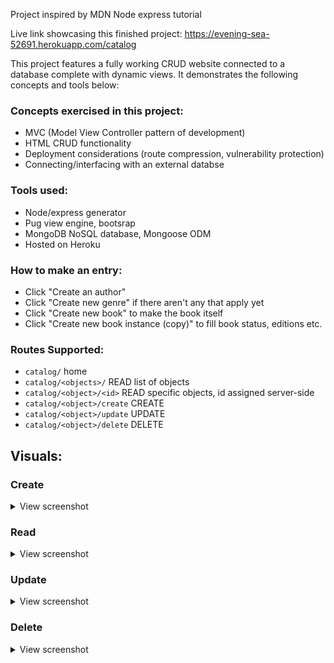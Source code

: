 Project inspired by MDN Node express tutorial

Live link showcasing this finished project: https://evening-sea-52691.herokuapp.com/catalog

This project features a fully working CRUD website connected to a database complete with dynamic views.  It demonstrates the following concepts and tools below:


### Concepts exercised in this project:
* MVC (Model View Controller pattern of development)
* HTML CRUD functionality
* Deployment considerations (route compression, vulnerability protection)
* Connecting/interfacing with an external databse

### Tools used:
* Node/express generator
* Pug view engine, bootsrap
* MongoDB NoSQL database, Mongoose ODM
* Hosted on Heroku


### How to make an entry: 
* Click "Create an author"
* Click "Create new genre" if there aren't any that apply yet
* Click "Create new book" to make the book itself
* Click "Create new book instance (copy)" to fill book status, editions etc.

### Routes Supported:
* `catalog/` home
* `catalog/<objects>/` READ list of objects
* `catalog/<object>/<id>` READ specific objects, id assigned server-side
* `catalog/<object>/create` CREATE 
* `catalog/<object>/update` UPDATE
* `catalog/<object>/delete` DELETE 




## Visuals:

### Create
<details><summary>View screenshot</summary>

![Screen Shot 2019-11-25 at 4 57 13 PM](https://user-images.githubusercontent.com/29722295/69591153-abd3e580-0fa6-11ea-9050-665be12665b2.png)
</details>

### Read
<details><summary>View screenshot</summary>

![Screen Shot 2019-11-25 at 4 57 26 PM](https://user-images.githubusercontent.com/29722295/69887846-de7b2800-129d-11ea-8860-c4fef81c48e7.png)
</details>

### Update
<details><summary>View screenshot</summary>

![Screen Shot 2019-11-25 at 5 11 10 PM](https://user-images.githubusercontent.com/29722295/69591181-c6a65a00-0fa6-11ea-8d7d-f1b696b8b119.png)
</details>

### Delete
<details><summary>View screenshot</summary>

![Screen Shot 2019-11-25 at 5 09 51 PM](https://user-images.githubusercontent.com/29722295/69887893-fd79ba00-129d-11ea-9320-692b52b271ca.png)
</details>

